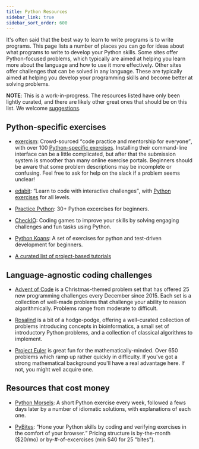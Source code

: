 ```yaml
---
title: Python Resources
sidebar_link: true
sidebar_sort_order: 600
---
```


It's often said that the best way to learn to write programs is to write programs. This page lists a number of places you can go for ideas about what programs to write to develop your Python skills. Some sites offer Python-focused problems, which typically are aimed at helping you learn more about the language and how to use it more effectively. Other sites offer challenges that can be solved in any language. These are typically aimed at helping you develop your programming skills and become better at solving problems.

**NOTE**: This is a work-in-progress. The resources listed have only been lightly curated, and there are likely other great ones that should be on this list. We welcome [suggestions](#edit-page).

## Python-specific exercises

- [exercism](https://exercism.io/): Crowd-sourced <q>code practice and mentorship for everyone</q>, with over 100 [Python-specific exercises](https://exercism.io/tracks/python). Installing their command-line interface can be a little complicated, but after that the submission system is smoother than many online exercise portals. Beginners should be aware that some problem descriptions may be incomplete or confusing. Feel free to ask for help on the slack if a problem seems unclear!

- [edabit](https://edabit.com/): <q>Learn to code with interactive challenges</q>, with [Python exercises](https://edabit.com/challenges/python3) for all levels.

- [Practice Python](https://www.practicepython.org/): 30+ Python excercises for beginners.

- [CheckIO](https://checkio.org/): Coding games to improve your skills by solving engaging challenges and fun tasks using Python.

- [Python Koans](https://github.com/gregmalcolm/python_koans): A set of exercises for python and test-driven development for beginners.

- [A curated list of project-based tutorials](https://github.com/tuvtran/project-based-learning#python)

## Language-agnostic coding challenges

- [Advent of Code](https://adventofcode.com/) is a Christmas-themed problem set that has offered 25 new programming challenges every December since 2015. Each set is a collection of well-made problems that challenge your ability to reason algorithmically. Problems range from moderate to difficult.

- [Rosalind](http://rosalind.info/problems/locations/) is a bit of a hodge-podge, offering a well-curated collection of problems introducing concepts in bioinformatics, a small set of introductory Python problems, and a collection of classical algorithms to implement.

- [Project Euler](https://projecteuler.net/) is great fun for the mathematically-minded. Over 650 problems which ramp up rather quickly in difficulty. If you've got a strong mathematical background you'll have a real advantage here. If not, you might well acquire one.

## Resources that cost money

- [Python Morsels](https://www.pythonmorsels.com/): A short Python exercise every week, followed a fews days later by a number of idiomatic solutions, with explanations of each one.

- [PyBites](https://codechalleng.es/bites/): <q>Hone your Python skills by coding and verifying exercises in the comfort of your browser.</q>  Pricing structure is by-the-month ($20/mo) or by-#-of-excercises (min $40 for 25 "bites").
